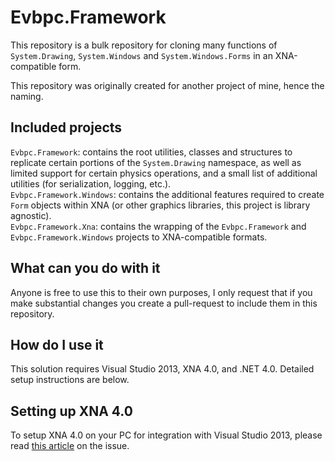 # Evbpc.Framework

This repository is a bulk repository for cloning many functions of `System.Drawing`, `System.Windows` and `System.Windows.Forms` in an XNA-compatible form.

This repository was originally created for another project of mine, hence the naming.

## Included projects

`Evbpc.Framework`: contains the root utilities, classes and structures to replicate certain portions of the `System.Drawing` namespace, as well as limited support for certain physics operations, and a small list of additional utilities (for serialization, logging, etc.).<br />
`Evbpc.Framework.Windows`: contains the additional features required to create `Form` objects within XNA (or other graphics libraries, this project is library agnostic).<br />
`Evbpc.Framework.Xna`: contains the wrapping of the `Evbpc.Framework` and `Evbpc.Framework.Windows` projects to XNA-compatible formats.

## What can you do with it

Anyone is free to use this to their own purposes, I only request that if you make substantial changes you create a pull-request to include them in this repository.

## How do I use it

This solution requires Visual Studio 2013, XNA 4.0, and .NET 4.0. Detailed setup instructions are below.

## Setting up XNA 4.0

To setup XNA 4.0 on your PC for integration with Visual Studio 2013, please read [this article](https://mxa.codeplex.com/wikipage?title=How%20install%20XNA%204.0%20on%20Visual%20Studio%202013&referringTitle=Documentation) on the issue.
